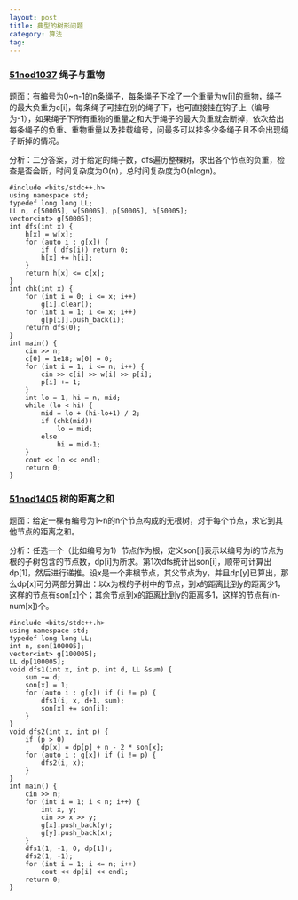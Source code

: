 ```yaml
---
layout: post
title: 典型的树形问题
category: 算法
tag:
---
```


### [51nod1037](http://www.51nod.com/onlineJudge/questionCode.html#!problemId=1307) 绳子与重物

题面：有编号为0~n-1的n条绳子，每条绳子下栓了一个重量为w[i]的重物，绳子的最大负重为c[i]，每条绳子可挂在别的绳子下，也可直接挂在钩子上（编号为-1），如果绳子下所有重物的重量之和大于绳子的最大负重就会断掉，依次给出每条绳子的负重、重物重量以及挂载编号，问最多可以挂多少条绳子且不会出现绳子断掉的情况。

分析：二分答案，对于给定的绳子数，dfs遍历整棵树，求出各个节点的负重，检查是否会断，时间复杂度为O(n)，总时间复杂度为O(nlogn)。

```
#include <bits/stdc++.h>
using namespace std;
typedef long long LL;
LL n, c[50005], w[50005], p[50005], h[50005];
vector<int> g[50005];
int dfs(int x) {
    h[x] = w[x];
    for (auto i : g[x]) {
        if (!dfs(i)) return 0;
        h[x] += h[i];
    }
    return h[x] <= c[x];
}
int chk(int x) {
    for (int i = 0; i <= x; i++)
        g[i].clear();
    for (int i = 1; i <= x; i++)
        g[p[i]].push_back(i);
    return dfs(0);
}
int main() {
    cin >> n;
    c[0] = 1e18; w[0] = 0;
    for (int i = 1; i <= n; i++) {
        cin >> c[i] >> w[i] >> p[i];
        p[i] += 1;
    }
    int lo = 1, hi = n, mid;
    while (lo < hi) {
        mid = lo + (hi-lo+1) / 2;
        if (chk(mid))
            lo = mid;
        else
            hi = mid-1;
    }
    cout << lo << endl;
    return 0;
}
```

### [51nod1405](http://www.51nod.com/onlineJudge/questionCode.html#!problemId=1405) 树的距离之和

题面：给定一棵有编号为1~n的n个节点构成的无根树，对于每个节点，求它到其他节点的距离之和。

分析：任选一个（比如编号为1）节点作为根，定义son[i]表示以编号为i的节点为根的子树包含的节点数，dp[i]为所求。第1次dfs统计出son[i]，顺带可计算出dp[1]，然后进行递推。设x是一个非根节点，其父节点为y，并且dp[y]已算出，那么dp[x]可分两部分算出：以x为根的子树中的节点，到x的距离比到y的距离少1，这样的节点有son[x]个；其余节点到x的距离比到y的距离多1，这样的节点有(n-num[x])个。

```
#include <bits/stdc++.h>
using namespace std;
typedef long long LL;
int n, son[100005];
vector<int> g[100005];
LL dp[100005];
void dfs1(int x, int p, int d, LL &sum) {
    sum += d;
    son[x] = 1;
    for (auto i : g[x]) if (i != p) {
        dfs1(i, x, d+1, sum);
        son[x] += son[i];
    }
}
void dfs2(int x, int p) {
    if (p > 0)
        dp[x] = dp[p] + n - 2 * son[x];
    for (auto i : g[x]) if (i != p) {
        dfs2(i, x);
    }
}
int main() {
    cin >> n;
    for (int i = 1; i < n; i++) {
        int x, y;
        cin >> x >> y;
        g[x].push_back(y);
        g[y].push_back(x);
    }
    dfs1(1, -1, 0, dp[1]);
    dfs2(1, -1);
    for (int i = 1; i <= n; i++)
        cout << dp[i] << endl;
    return 0;
}
```
